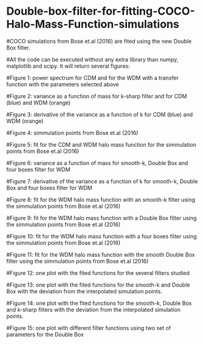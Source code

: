 # Double-box-filter-for-fitting-COCO-Halo-Mass-Function-simulations
#COCO simulations from Bose et.al (2016) are fited using the new Double Box filter.

#All the code can be executed without any extra library than numpy, matplotlib and scipy. It will return several figures:

#Figure 1: power spectrum for CDM and for the WDM with a transfer function with the parameters selected above

#Figure 2: variance as a function of mass for k-sharp filter and for CDM (blue) and WDM (orange) 

#Figure 3: derivative of the variance as a function of k for CDM (blue) and WDM (orange)

#Figure 4: simmulation points from Bose et.al (2016)

#Figure 5: fit for the CDM and WDM halo mass function for the simmulation points from Bose et.al (2016)

#Figure 6: variance as a function of mass for smooth-k, Double Box and four boxes filter for WDM 

#Figure 7: derivative of the variance as a function of k for smooth-k, Double Box and four boxes filter for WDM 

#Figure 8: fit for the WDM halo mass function with an smooth-k filter using the simmulation points from Bose et.al (2016)

#Figure 9: fit for the WDM halo mass function with a Double Box filter using the simmulation points from Bose et.al (2016)

#Figure 10: fit for the WDM halo mass function with a four boxes filter using the simmulation points from Bose et.al (2016)

#Figure 11: fit for the WDM halo mass function with the smooth Double Box filter using the simmulation points from Bose et.al (2016)

#Figure 12: one plot with the fited functions for the several filters studied

#Figure 13: one plot with the fited functions for the smooth-k and Double Box with the deviation from the interpolated simulation points.

#Figure 14: one plot with the fited functions for the smooth-k, Double Box and k-sharp filters with the deviation from the interpolated simulation points.

#Figure 15: one plot with different filter functions using two set of parameters for the Double Box
